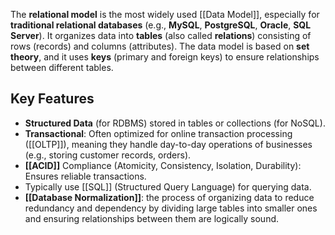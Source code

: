 The **relational model** is the most widely used [[Data Model]], especially for **traditional relational databases** (e.g., **MySQL**, **PostgreSQL**, **Oracle**, **SQL Server**). It organizes data into **tables** (also called **relations**) consisting of rows (records) and columns (attributes). The data model is based on **set theory**, and it uses **keys** (primary and foreign keys) to ensure relationships between different tables.

## Key Features

* **Structured Data** (for RDBMS) stored in tables or collections (for NoSQL).
* **Transactional**: Often optimized for online transaction processing ([[OLTP]]), meaning they handle day-to-day operations of businesses (e.g., storing customer records, orders).
* **[[ACID]]** Compliance (Atomicity, Consistency, Isolation, Durability): Ensures reliable transactions.
* Typically use [[SQL]] (Structured Query Language) for querying data.
* **[[Database Normalization]]**: the process of organizing data to reduce redundancy and dependency by dividing large tables into smaller ones and ensuring relationships between them are logically sound.

